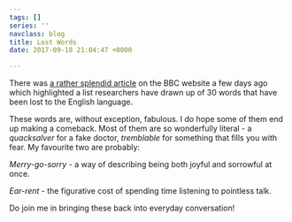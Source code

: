```yaml
---
tags: []
series: ''
navclass: blog
title: Lost Words
date: 2017-09-18 21:04:47 +0000

---
```

There was [a rather splendid article](http://www.bbc.co.uk/news/uk-41266000) on the BBC website a few days ago which highlighted a list researchers have drawn up of 30 words that have been lost to the English language.

These words are, without exception, fabulous. I do hope some of them end up making a comeback. Most of them are so wonderfully literal - a *quacksalver* for a fake doctor, *tremblable* for something that fills you with fear. My favourite two are probably:

*Merry-go-sorry* - a way of describing being both joyful and sorrowful at once.

*Ear-rent* - the figurative cost of spending time listening to pointless talk.

Do join me in bringing these back into everyday conversation!